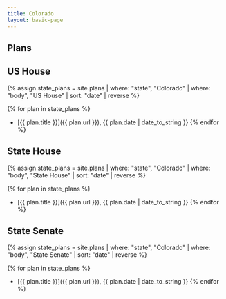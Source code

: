 ```yaml
---
title: Colorado
layout: basic-page
---
```


Plans
---

US House
----
{% assign state_plans = site.plans | where: "state", "Colorado" | where: "body", "US House" | sort: "date" | reverse %}

{% for plan in state_plans %}
- [{{ plan.title }}]({{ plan.url }}), {{ plan.date | date_to_string }}
{% endfor %}

State House
----
{% assign state_plans = site.plans | where: "state", "Colorado" | where: "body", "State House" | sort: "date" | reverse %}

{% for plan in state_plans %}
- [{{ plan.title }}]({{ plan.url }}), {{ plan.date | date_to_string }}
{% endfor %}

State Senate
----
{% assign state_plans = site.plans | where: "state", "Colorado" | where: "body", "State Senate" | sort: "date" | reverse %}

{% for plan in state_plans %}
- [{{ plan.title }}]({{ plan.url }}), {{ plan.date | date_to_string }}
{% endfor %}
